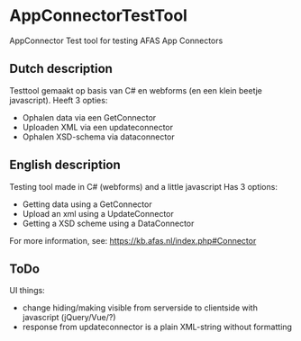 # AppConnectorTestTool
AppConnector Test tool for testing AFAS App Connectors

Dutch description
-----------
Testtool gemaakt op basis van C# en webforms (en een klein beetje javascript).
Heeft 3 opties:
- Ophalen data via een GetConnector
- Uploaden XML via een updateconnector
- Ophalen XSD-schema via dataconnector


English description
-----------
Testing tool made in C# (webforms) and a little javascript
Has 3 options:
- Getting data using a GetConnector
- Upload an xml using a UpdateConnector
- Getting a XSD scheme using a DataConnector

For more information, see:
https://kb.afas.nl/index.php#Connector


ToDo
-----------
UI things:
- change hiding/making visible from serverside to clientside with javascript (jQuery/Vue/?)
- response from updateconnector is a plain XML-string without formatting
